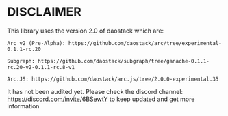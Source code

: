 # DISCLAIMER

This library uses the version 2.0 of daostack which are:

```
Arc v2 (Pre-Alpha): https://github.com/daostack/arc/tree/experimental-0.1.1-rc.20

Subgraph: https://github.com/daostack/subgraph/tree/ganache-0.1.1-rc.20-v2-0.1.1-rc.8-v1

Arc.JS: https://github.com/daostack/arc.js/tree/2.0.0-experimental.35
```

It has not been audited yet. Please check the discord channel: https://discord.com/invite/6BSewtY to keep updated and get more information
